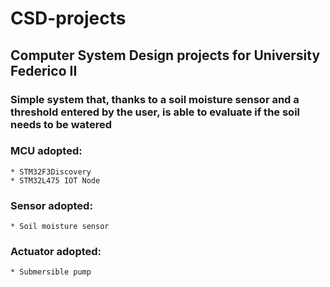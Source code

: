 # CSD-projects
## Computer System Design projects for University Federico II
### Simple system that, thanks to a soil moisture sensor and a threshold entered by the user, is able to evaluate if the soil needs to be watered

### MCU adopted:
	* STM32F3Discovery
	* STM32L475 IOT Node

### Sensor adopted:
	* Soil moisture sensor

### Actuator adopted:
	* Submersible pump

